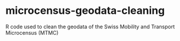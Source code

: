# microcensus-geodata-cleaning
R code used to clean the geodata of the Swiss Mobility and Transport Microcensus (MTMC)
